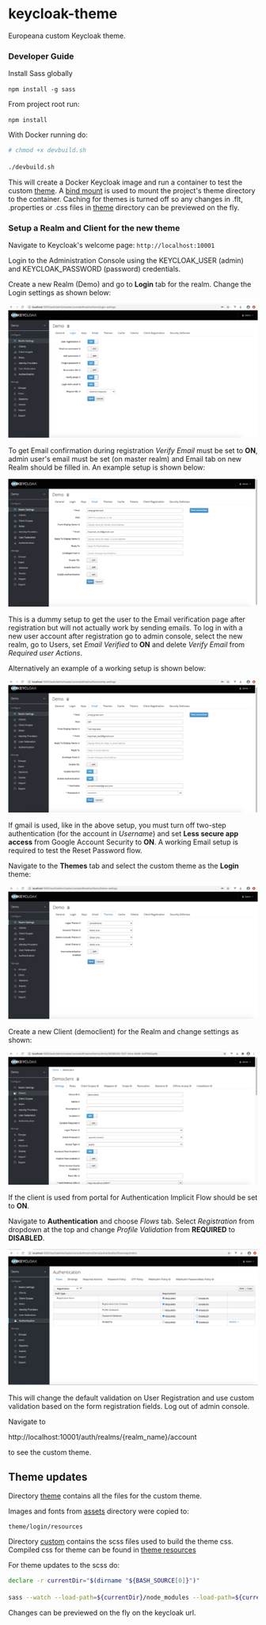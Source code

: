 # keycloak-theme
Europeana custom Keycloak theme.


### Developer Guide

Install Sass globally

```npm install -g sass```


From project root run:

```npm install```


With Docker running do: 

```bash
# chmod +x devbuild.sh

./devbuild.sh
```

This will create a Docker Keycloak image and run a container to test the custom [theme](./theme). A [bind mount](https://docs.docker.com/storage/bind-mounts/) is used to mount the project's theme directory to the container. Caching for themes is turned off so any changes in .flt, .properties or .css files in [theme](./theme) directory can be previewed on the fly.

### Setup a Realm and Client for the new theme

Navigate to Keycloak's welcome page: ```http://localhost:10001```

Login to the Administration Console using the KEYCLOAK_USER (admin) and KEYCLOAK_PASSWORD (password) credentials.

Create a new Realm (Demo) and go to **Login** tab for the realm. Change the Login settings as shown below:

![Image of Realm](screenshots/RealmLogin.png)

To get Email confirmation during registration *Verify Email* must be set to **ON**, admin user's email must be set (on master realm) and Email tab on new Realm should be filled in. An example setup is shown below:

![Image of Dummy Realm Email](screenshots/dummyemail.png)

This is a dummy setup to get the user to the Email verification page after registration but will not actually work by sending emails. To log in with a new user account after registration go to admin console, select the new realm, go to Users, set *Email Verified* to **ON** and delete *Verify Email* from *Required user Actions*.

Alternatively an example of a working setup is shown below:

![Image of Realm Email](screenshots/RealmEmail.png)

If gmail is used, like in the above setup, you must turn off two-step authentication (for the account in *Username*) and set **Less secure app access** from Google Account Security to **ON**. A working Email setup is required to test the Reset Password flow.


Navigate to the **Themes** tab and select the custom theme as the **Login** theme:

![Image of Realm Themes](screenshots/RealmLoginTheme.png)

Create a new Client (democlient) for the Realm and change settings as shown:

![Image of Realm Client](screenshots/RealmClient.png)

If the client is used from portal for Authentication Implicit Flow should be set to **ON**.

Navigate to **Authentication** and choose *Flows* tab. Select *Registration* from dropdown at the top and change *Profile Validation* from **REQUIRED** to **DISABLED**. 

![Image of Authentication Flows](screenshots/AuthenticationFlows.png)

This will change the default validation on User Registration and use custom validation based on the form registration fields. Log out of admin console.


Navigate to


http://localhost:10001/auth/realms/{realm_name}/account

to see the custom theme.


## Theme updates
Directory [theme](./theme) contains all the files for the custom theme. 


Images and fonts from [assets](./assets) directory were copied to: 

```
theme/login/resources
```
Directory [custom](./custom) contains the scss files used to build the theme css. Compiled css for theme can be found in [theme resources](./theme/login/resources/css)

For theme updates to the scss do:

```bash
declare -r currentDir="$(dirname "${BASH_SOURCE[0]}")"
 
sass --watch --load-path=${currentDir}/node_modules --load-path=${currentDir}/assets/scss custom/scss/style.scss:theme/login/resources/css/portallogin.css --update
```

Changes can be previewed on the fly on the keycloak url.






